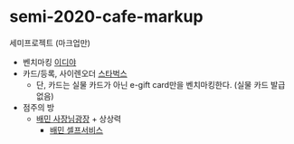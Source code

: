 # semi-2020-cafe-markup

세미프로젝트 (마크업만)

- 벤치마킹 [이디야](https://www.ediya.com/)
- 카드/등록, 사이렌오더 [스타벅스](https://www.starbucks.co.kr/index.do)
  - 단, 카드는 실물 카드가 아닌 e-gift card만을 벤치마킹한다. (실물 카드 발급 없음)
- 점주의 방
  - [배민 사장님광장](https://ceo.baemin.com/#/about/baemin) + 상상력
    - [배민 셀프서비스](https://ceo.baemin.com/guide/detail/G51001)
